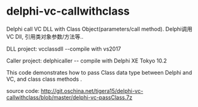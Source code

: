 # delphi-vc-callwithclass
Delphi call VC DLL with Class Object(parameters/call method). Delphi调用VC Dll, 引用类对象参数/方法等.. 

DLL project: vcclassdll --compile with vs2017 

Caller project: delphicaller -- compile with Delphi XE Tokyo 10.2

This code demonstrates how to pass Class data type between Delphi and VC, and class class methods .

source code: http://git.oschina.net/tigera15/delphi-vc-callwithclass/blob/master/delphi-vc-passClass.7z
